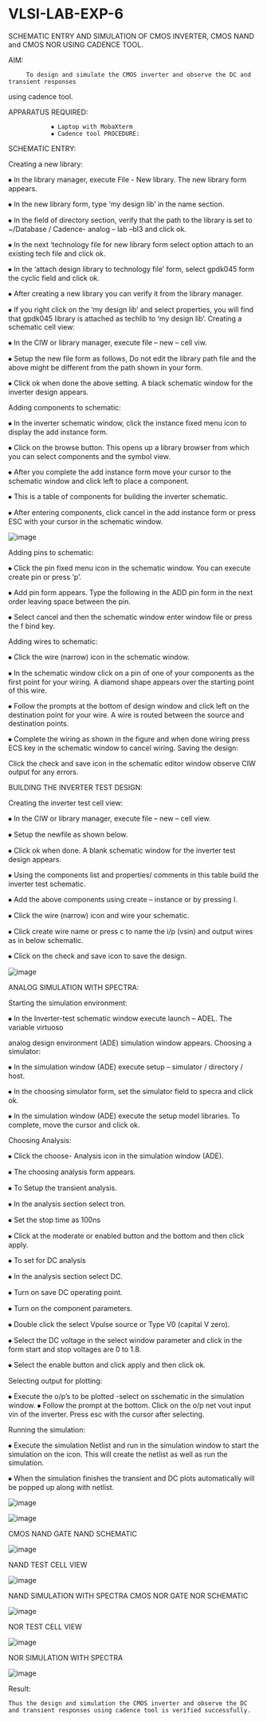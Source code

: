 # VLSI-LAB-EXP-6
SCHEMATIC ENTRY AND SIMULATION OF CMOS INVERTER, CMOS NAND and CMOS NOR USING CADENCE TOOL.

AIM:

         To design and simulate the CMOS inverter and observe the DC and transient responses
using cadence tool.

APPARATUS REQUIRED:

                ⦁ Laptop with MobaXterm
                ⦁ Cadence tool PROCEDURE:

SCHEMATIC ENTRY:

Creating a new library:
 
⦁ In the library manager, execute File - New library. The new library form appears.

⦁ In the new library form, type ‘my design lib’ in the name section. 

⦁ In the field of directory section, verify that the path to the library is set to ~/Database / Cadence- analog – lab –bl3 and
click ok. 

⦁ In the next ‘technology file for new library form select option attach to an
existing tech file and click ok. 

⦁ In the ‘attach design library to technology file’ form, select gpdk045 form the cyclic field and click ok. 

⦁ After creating a new library you can verify it from the library manager. 

⦁ If you right click on the ‘my design lib’ and select properties, you will find that gpdk045 library is attached as techlib to ‘my design lib’.
Creating a schematic cell view:

⦁ In the CIW or library manager, execute file – new – cell viw. 

⦁ Setup the new file form as follows, Do not edit the library path file and the above might be different from the path shown in your form. 

⦁ Click ok when done the above setting. A black schematic window for the inverter design appears.

Adding components to schematic:

⦁ In the inverter schematic window, click the instance fixed menu icon to display the add instance form. 

⦁ Click on the browse button. This opens up a library browser from which you can select components and the symbol view.

⦁ After you complete the add instance form move your cursor to the schematic window and click left to place a component. 

⦁ This is a table of components for building the inverter schematic.

⦁ After entering components, click cancel in the add instance form or press ESC with your cursor in the schematic
window.

![image](https://github.com/Niharika171603/VLSI-LAB-EXP-6/assets/161016278/14956a7b-c418-416f-a544-6603d53ba1a1)


Adding pins to schematic:

⦁ Click the pin fixed menu icon in the schematic window. You can execute create pin or
press ‘p’.

⦁ Add pin form appears. Type the following in the ADD pin form in the next order leaving space between the pin.

⦁ Select cancel and then the schematic window enter window file or press the f bind key.

Adding wires to schematic: 

⦁ Click the wire (narrow) icon in the schematic window. 

⦁ In the schematic window click on a pin of one of your components as the first point for your
wiring. A diamond shape appears over the starting point of this wire. 

⦁ Follow the prompts at the bottom of design window and click left on the destination point for your wire. A wire is routed between the source and destination points.

⦁ Complete the wiring as shown in the figure and when done wiring press ECS key in the schematic window to cancel wiring.
Saving the design:

Click the check and save icon in the schematic editor window observe CIW output for any errors.

BUILDING THE INVERTER TEST DESIGN:
 
Creating the inverter test cell view:

⦁ In the CIW or library manager, execute file – new – cell view. 

⦁ Setup the newfile as shown below. 

⦁ Click ok when done. A blank schematic window for the inverter test design appears.

⦁ Using the components list and properties/ comments in this table build the inverter test schematic. 

⦁ Add the above components using create – instance or by pressing I. 

⦁ Click the wire (narrow) icon and wire your schematic.

⦁ Click create wire name or press c to name the i/p (vsin) and output wires as in below schematic. 

⦁ Click on the check and save icon to save the design.

![image](https://github.com/Niharika171603/VLSI-LAB-EXP-6/assets/161016278/9ddf0383-1cd4-43be-ba74-73e99a8d7558)

ANALOG SIMULATION WITH SPECTRA:

Starting the simulation environment:

⦁ In the Inverter-test schematic window execute launch – ADEL. The variable virtuoso

analog design environment (ADE) simulation window appears. Choosing a simulator: 

⦁ In the simulation window (ADE) execute setup – simulator / directory / host.

⦁ In the choosing simulator form, set the simulator field to specra and click ok. 

⦁ In the simulation window (ADE) execute the setup model libraries. To complete, move the cursor and click ok.

Choosing Analysis:

 
⦁ Click the choose- Analysis icon in the simulation window (ADE). 

⦁ The choosing analysis form appears. 

⦁ To Setup the transient analysis. 

⦁ In the analysis section select tron. 

⦁ Set the stop time as 100ns

⦁ Click at the moderate or enabled button and the bottom and then click apply. 

⦁ To set for DC analysis 

⦁ In the analysis section select DC. 

⦁ Turn on save DC operating point.

⦁ Turn on the component parameters.

⦁ Double click the select Vpulse source or Type V0 (capital V zero). 

⦁ Select the DC voltage in the select window parameter and click in the form start and stop voltages are 0 to 1.8.

⦁ Select the enable button and click apply and then click ok.

Selecting output for plotting:

⦁ Execute the o/p’s to be plotted -select on sschematic in the simulation window.
⦁ Follow the prompt at the bottom. Click on the o/p net vout input vin of the inverter. Press esc with the cursor after selecting.

Running the simulation:

⦁ Execute the simulation Netlist and run in the simulation window to start the simulation on the icon. This will create the netlist as well as run the simulation. 

⦁ When the simulation finishes the transient and DC plots automatically will be popped up along with netlist.

![image](https://github.com/Niharika171603/VLSI-LAB-EXP-6/assets/161016278/2e12a0c7-5028-4a52-925d-2159f7b15b2c)

![image](https://github.com/Niharika171603/VLSI-LAB-EXP-6/assets/161016278/f59e0298-201a-43b1-bbbd-3e719296126f)

CMOS NAND GATE NAND SCHEMATIC

![image](https://github.com/Niharika171603/VLSI-LAB-EXP-6/assets/161016278/30f596ca-a4c1-4e28-82d5-1b3a0665b692)

NAND TEST CELL VIEW

![image](https://github.com/Niharika171603/VLSI-LAB-EXP-6/assets/161016278/132d00ce-d939-44c9-8e53-661032d73c16)

NAND SIMULATION WITH SPECTRA CMOS NOR GATE NOR SCHEMATIC

![image](https://github.com/Niharika171603/VLSI-LAB-EXP-6/assets/161016278/6b27e5a3-c3b5-4336-ae83-851a3a3c4e85)

NOR TEST CELL VIEW

![image](https://github.com/Niharika171603/VLSI-LAB-EXP-6/assets/161016278/48a6a811-0a3d-4721-9795-71c038baea52)

NOR SIMULATION WITH SPECTRA

![image](https://github.com/Niharika171603/VLSI-LAB-EXP-6/assets/161016278/db11f3b8-b63b-4e65-b5eb-4a3475a88cb9)

Result: 

    Thus the design and simulation the CMOS inverter and observe the DC and transient responses using cadence tool is verified successfully.
